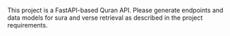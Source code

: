 <!-- Use this file to provide workspace-specific custom instructions to Copilot. For more details, visit https://code.visualstudio.com/docs/copilot/copilot-customization#_use-a-githubcopilotinstructionsmd-file -->

This project is a FastAPI-based Quran API. Please generate endpoints and data models for sura and verse retrieval as described in the project requirements.

